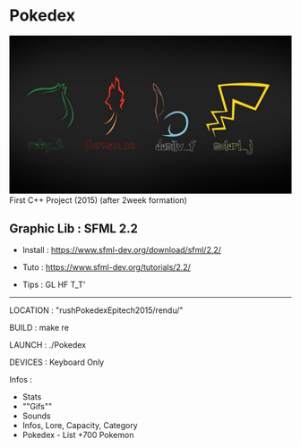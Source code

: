 # Pokedex
![](./rushPokedexEpitech2015/rendu/ressources/images/mainmenu.jpg)
First C++ Project (2015) (after 2week formation)

Graphic Lib : SFML 2.2
-------------------------------------------------
 * Install : https://www.sfml-dev.org/download/sfml/2.2/

 * Tuto : https://www.sfml-dev.org/tutorials/2.2/

 * Tips : GL HF T_T'
-------------------------------------------------

LOCATION : "rushPokedexEpitech2015/rendu/"

BUILD : make re 

LAUNCH : ./Pokedex

DEVICES : Keyboard Only

Infos : 
- Stats
- ""Gifs""
- Sounds
- Infos, Lore, Capacity, Category
- Pokedex - List +700 Pokemon
